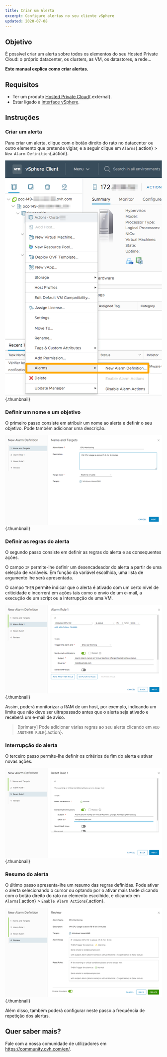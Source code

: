```yaml
---
title: Criar um Alerta
excerpt: Configure alertas no seu cliente vSphere
updated: 2020-07-08
---
```



## Objetivo

É possível criar um alerta sobre todos os elementos do seu Hosted Private Cloud: o próprio datacenter, os clusters, as VM, os datastores, a rede...

**Este manual explica como criar alertas.**

## Requisitos

- Ter um produto [Hosted Private Cloud](https://www.ovhcloud.com/pt/enterprise/products/hosted-private-cloud/){.external}.
- Estar ligado à [interface vSphere](/pages/hosted_private_cloud/hosted_private_cloud_powered_by_vmware/vsphere_interface_connexion).

## Instruções

### Criar um alerta

Para criar um alerta, clique com o botão direito do rato no datacenter ou outro elemento que pretende vigiar, e a seguir clique em `Alarms`{.action} > `New Alarm Definition`{.action}.

![criação alerta](images/alarms01.png){.thumbnail}

### Definir um nome e um objetivo

O primeiro passo consiste em atribuir um nome ao alerta e definir o seu objetivo. Pode também adicionar uma descrição.

![nome e objetivo do alerta](images/alarms02.png){.thumbnail}

### Definir as regras do alerta

O segundo passo consiste em definir as regras do alerta e as consequentes ações.

O campo `IF` permite-lhe definir um desencadeador do alerta a partir de uma seleção de variáveis. Em função da variável escolhida, uma lista de argumento lhe será apresentada.

O campo `THEN` permite indicar que o alerta é ativado com um certo nível de criticidade e incorrerá em ações tais como o envio de um e-mail, a execução de um script ou a interrupção de uma VM.

![regras do alerta](images/alarms03.png){.thumbnail}

Assim, poderá monitorizar a RAM de um host, por exemplo, indicando um limite que não deve ser ultrapassado antes que o alerta seja ativado e receberá um e-mail de aviso.

> [!primary]
> Pode adicionar várias regras ao seu alerta clicando em `ADD ANOTHER RULE`{.action}.
>

### Interrupção do alerta

O terceiro passo permite-lhe definir os critérios de fim do alerta e ativar novas ações.

![interrupção do alerta](images/alarms04.png){.thumbnail}

### Resumo do alerta

O último passo apresenta-lhe um resumo das regras definidas. Pode ativar o alerta selecionando o cursor ou optando por o ativar mais tarde clicando com o botão direito do rato no elemento escolhido, e clicando em `Alarms`{.action} > `Enable Alarm Actions`{.action}.

![resumo do alerta](images/alarms05.png){.thumbnail}

Além disso, também poderá configurar neste passo a frequência de repetição dos alertas.


## Quer saber mais?

Fale com a nossa comunidade de utilizadores em <https://community.ovh.com/en/>.
